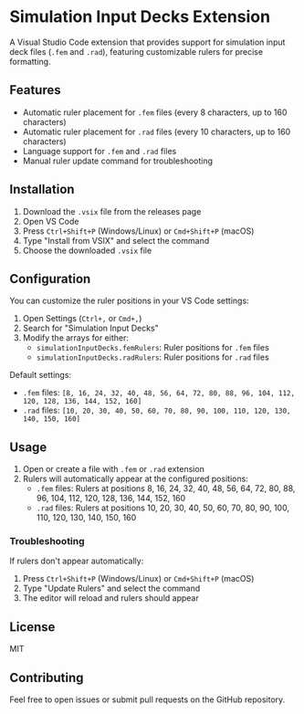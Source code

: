 # Simulation Input Decks Extension

A Visual Studio Code extension that provides support for simulation input deck files (`.fem` and `.rad`), featuring customizable rulers for precise formatting.

## Features

- Automatic ruler placement for `.fem` files (every 8 characters, up to 160 characters)
- Automatic ruler placement for `.rad` files (every 10 characters, up to 160 characters)
- Language support for `.fem` and `.rad` files
- Manual ruler update command for troubleshooting

## Installation

1. Download the `.vsix` file from the releases page
2. Open VS Code
3. Press `Ctrl+Shift+P` (Windows/Linux) or `Cmd+Shift+P` (macOS)
4. Type "Install from VSIX" and select the command
5. Choose the downloaded `.vsix` file

## Configuration

You can customize the ruler positions in your VS Code settings:

1. Open Settings (`Ctrl+,` or `Cmd+,`)
2. Search for "Simulation Input Decks"
3. Modify the arrays for either:
   - `simulationInputDecks.femRulers`: Ruler positions for `.fem` files
   - `simulationInputDecks.radRulers`: Ruler positions for `.rad` files

Default settings:
- `.fem` files: `[8, 16, 24, 32, 40, 48, 56, 64, 72, 80, 88, 96, 104, 112, 120, 128, 136, 144, 152, 160]`
- `.rad` files: `[10, 20, 30, 40, 50, 60, 70, 80, 90, 100, 110, 120, 130, 140, 150, 160]`

## Usage

1. Open or create a file with `.fem` or `.rad` extension
2. Rulers will automatically appear at the configured positions:
   - `.fem` files: Rulers at positions 8, 16, 24, 32, 40, 48, 56, 64, 72, 80, 88, 96, 104, 112, 120, 128, 136, 144, 152, 160
   - `.rad` files: Rulers at positions 10, 20, 30, 40, 50, 60, 70, 80, 90, 100, 110, 120, 130, 140, 150, 160

### Troubleshooting

If rulers don't appear automatically:
1. Press `Ctrl+Shift+P` (Windows/Linux) or `Cmd+Shift+P` (macOS)
2. Type "Update Rulers" and select the command
3. The editor will reload and rulers should appear

## License

MIT

## Contributing

Feel free to open issues or submit pull requests on the GitHub repository.
